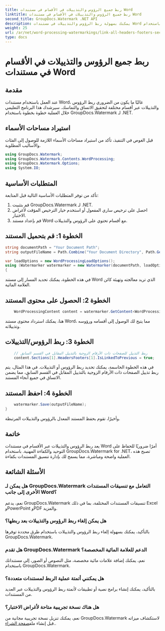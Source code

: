 ```yaml
---
title: ربط جميع الرؤوس والتذييلات في الأقسام في مستندات Word
linktitle: ربط جميع الرؤوس والتذييلات في الأقسام في مستندات Word
second_title: GroupDocs.Watermark .NET API
description: يمكنك بسهولة ربط الرؤوس والتذييلات في مستندات Word باستخدام GroupDocs.Watermark لـ .NET. ضمان الاتساق والكفاءة المهنية بكل سهولة.
weight: 25
url: /ar/net/word-processing-watermarkings/link-all-headers-footers-section-word-docs/
type: docs
---
```

# ربط جميع الرؤوس والتذييلات في الأقسام في مستندات Word

## مقدمة
عند العمل باستخدام مستندات Word، غالبًا ما يكون من الضروري ربط الرؤوس والتذييلات عبر أقسام مختلفة لتحقيق الاتساق والتماسك. سيرشدك هذا البرنامج التعليمي خلال العملية خطوة بخطوة باستخدام GroupDocs.Watermark لـ .NET.
## استيراد مساحات الأسماء
قبل الغوص في التنفيذ، تأكد من استيراد مساحات الأسماء اللازمة للوصول إلى الفئات والأساليب المطلوبة.
```csharp
using GroupDocs.Watermark;
using GroupDocs.Watermark.Contents.WordProcessing;
using GroupDocs.Watermark.Options;
using System.IO;
```
## المتطلبات الأساسية
تأكد من توفر المتطلبات الأساسية التالية قبل المتابعة:
1. قم بتثبيت GroupDocs.Watermark لـ .NET.
2. احصل على ترخيص ساري المفعول أو استخدم خيار الترخيص المؤقت لأغراض الاختبار.
3. قم بإعداد مستند Word مع أقسام تحتوي على الرؤوس والتذييلات.
## الخطوة 1: قم بتحميل المستند
```csharp
string documentPath = "Your Document Path";
string outputFileName = Path.Combine("Your Document Directory", Path.GetFileName(documentPath));

var loadOptions = new WordProcessingLoadOptions();
using (Watermarker watermarker = new Watermarker(documentPath, loadOptions))
{
```
في هذه الخطوة، يمكنك تحديد المسار إلى مستند Word الذي تريد معالجته وتهيئة كائن العلامة المائية.
## الخطوة 2: الحصول على محتوى المستند
```csharp
    WordProcessingContent content = watermarker.GetContent<WordProcessingContent>();
```
هنا، يمكنك استرداد محتوى مستند Word، مما يتيح لك الوصول إلى أقسامه ورؤوسه وتذييلاته.
## الخطوة 3: ربط الرؤوس/التذييلات
```csharp
    // ربط التذييل للصفحات ذات الأرقام الزوجية بالتذييل المقابل في القسم السابق
    content.Sections[1].HeadersFooters[1].IsLinkedToPrevious = true;
```
في هذه الخطوة الحاسمة، يمكنك تحديد ربط الرؤوس أو التذييلات. في هذا المثال، يتم ربط تذييل الصفحات ذات الأرقام الزوجية بالتذييل المقابل في القسم السابق، مما يضمن الاتساق في جميع أنحاء المستند.

## الخطوة 4: احفظ المستند
```csharp
    watermarker.Save(outputFileName);
}
```
وأخيرًا، تقوم بحفظ المستند المعدل بالرؤوس والتذييلات المرتبطة.

## خاتمة
يعد ربط الرؤوس والتذييلات عبر الأقسام في مستندات Word أمرًا ضروريًا للحفاظ على التوحيد والكفاءة المهنية. باستخدام GroupDocs.Watermark for .NET، تصبح هذه العملية واضحة ومباشرة، مما يسمح لك بإدارة تنسيق المستندات بكفاءة.
## الأسئلة الشائعة
### هل يمكن لـ GroupDocs.Watermark التعامل مع تنسيقات المستندات الأخرى إلى جانب Word؟
نعم، يدعم GroupDocs.Watermark تنسيقات المستندات المختلفة، بما في ذلك Excel وPowerPoint وPDF والمزيد.
### هل يمكن إلغاء ربط الرؤوس والتذييلات بعد ربطها؟
بالتأكيد، يمكنك بسهولة إلغاء ربط الرؤوس والتذييلات باستخدام طرق محددة توفرها GroupDocs.Watermark.
### هل تقدم GroupDocs.Watermark الدعم للعلامة المائية المخصصة؟
نعم، يمكنك إضافة علامات مائية مخصصة، مثل النصوص أو الصور، إلى مستنداتك باستخدام GroupDocs.Watermark.
### هل يمكنني أتمتة عملية الربط لمستندات متعددة؟
بالتأكيد، يمكنك إنشاء برامج نصية أو تطبيقات لأتمتة ربط الرؤوس والتذييلات عبر العديد من المستندات.
### هل هناك نسخة تجريبية متاحة لأغراض الاختبار؟
 نعم، يمكنك تنزيل نسخة تجريبية مجانية من GroupDocs.Watermark لاستكشاف ميزاته قبل إنشاء ملف[صفحة الشراء](https://purchase.groupdocs.com/temporary-license/)..